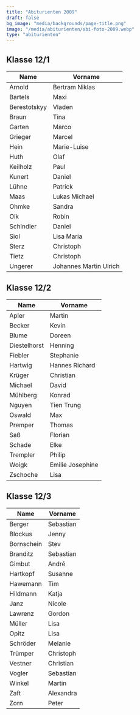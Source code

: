 ```yaml
---
title: "Abiturienten 2009"
draft: false
bg_image: "media/backgrounds/page-title.png"
image: "/media/abiturienten/abi-foto-2009.webp"
type: "abiturienten"
---
```


## Klasse 12/1

|Name|Vorname|
|-|-|
|Arnold|Bertram Niklas|
|Bartels|Maxi|
|Berestotskyy|Vladen|
|Braun|Tina|
|Garten|Marco|
|Grieger|Marcel|
|Hein|Marie-Luise|
|Huth|Olaf|
|Keilholz|Paul|
|Kunert|Daniel|
|Lühne|Patrick|
|Maas|Lukas Michael|
|Ohmke|Sandra|
|Olk|Robin|
|Schindler|Daniel|
|Siol|Lisa Maria|
|Sterz|Christoph|
|Tietz|Christoph|
|Ungerer|Johannes Martin Ulrich|

## Klasse 12/2

|Name|Vorname|
|-|-|
|Apler|Martin|
|Becker|Kevin|
|Blume|Doreen|
|Diestelhorst|Henning|
|Fiebler|Stephanie|
|Hartwig|Hannes Richard|
|Krüger|Christian|
|Michael|David|
|Mühlberg|Konrad|
|Nguyen|Tien Trung|
|Oswald|Max|
|Premper|Thomas|
|Saß|Florian|
|Schade|Elke|
|Trempler|Philip|
|Woigk|Emilie Josephine|
|Zschoche|Lisa|

## Klasse 12/3

|Name|Vorname|
|-|-|
|Berger|Sebastian|
|Blockus|Jenny|
|Bornschein|Stev|
|Branditz|Sebastian|
|Gimbut|André|
|Hartkopf|Susanne|
|Hawemann|Tim|
|Hildmann|Katja|
|Janz|Nicole|
|Lawrenz|Gordon|
|Müller|Lisa|
|Opitz|Lisa|
|Schröder|Melanie|
|Trümper|Christoph|
|Vestner|Christian|
|Vogler|Sebastian|
|Winkel|Martin|
|Zaft|Alexandra|
|Zorn|Peter|
